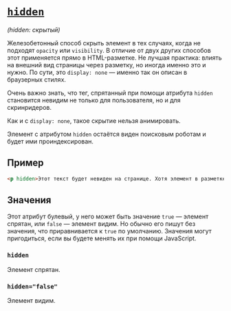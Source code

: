 # [`hidden`](../index.md)

_(hidden: скрытый)_

Железобетонный способ скрыть элемент в тех случаях, когда не подходят `opacity` или `visibility`. В отличие от двух других способов этот применяется прямо в HTML-разметке. Не лучшая практика: влиять на внешний вид страницы через разметку, но иногда именно это и нужно. По сути, это `display: none` — именно так он описан в браузерных стилях.

Очень важно знать, что тег, спрятанный при помощи атрибута `hidden` становится невидим не только для пользователя, но и для скринридеров.

Как и с `display: none`, такое скрытие нельзя анимировать.

Элемент с атрибутом `hidden` остаётся виден поисковым роботам и будет ими проиндексирован.

## Пример

```HTML
<p hidden>Этот текст будет невиден на странице. Хотя элемент в разметке будет!</p>
```

## Значения

Этот атрибут булевый, у него может быть значение `true` — элемент спрятан, или `false` — элемент видим. Но обычно его пишут без значения, что приравнивается к `true` по умолчанию. Значения могут пригодиться, если вы будете менять их при помощи JavaScript.

### `hidden`

Элемент спрятан.

### `hidden="false"`

Элемент видим.
